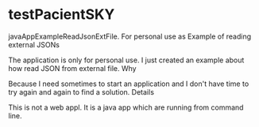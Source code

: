 # testPacientSKY
javaAppExampleReadJsonExtFile. For personal use as Example of reading external JSONs

The application is only for personal use. I just created an example about how read JSON from external file.
Why

Because I need sometimes to start an application and I don't have time to try again and again to find a solution.
Details

This is not a web appl. It is a java app which are running from command line.

